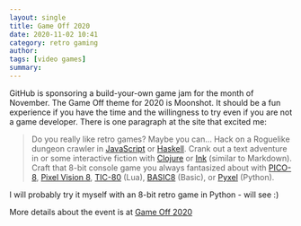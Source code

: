 ```yaml
---
layout: single 
title: Game Off 2020
date: 2020-11-02 10:41
category: retro gaming 
author: 
tags: [video games]
summary: 
---
```


GitHub is sponsoring a build-your-own game jam for the month of November. The Game Off theme for 2020 is Moonshot. It should be a fun experience if you have the time and the willingness to try even if you are not a game developer. There is one paragraph at the site that excited me:

>Do you really like retro games? Maybe you can…
>Hack on a Roguelike dungeon crawler in [JavaScript](https://github.com/ondras/rot.js) or [Haskell](https://github.com/LambdaHack/LambdaHack).
>Crank out a text adventure in or some interactive fiction with [Clojure](https://github.com/facundoolano/advenjure) or [Ink](https://www.inklestudios.com/ink/) (similar to Markdown).
>Craft that 8-bit console game you always fantasized about with [PICO-8](https://www.lexaloffle.com/pico-8.php), [Pixel Vision 8](https://pixelvision8.itch.io/), [TIC-80](https://tic.computer/) (Lua), [BASIC8](https://paladin-t.github.io/b8/) (Basic), or [Pyxel](https://github.com/kitao/pyxel) (Python).

I will probably try it myself with an 8-bit retro game in Python - will see :)

More details about the event is at [Game Off 2020](https://itch.io/jam/game-off-2020)
